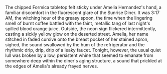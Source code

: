 The chipped Formica tabletop felt sticky under Amelia Hernandez's hand, a familiar discomfort in the fluorescent glare of the Sunrise Diner.  It was 3:17 AM, the witching hour of the greasy spoon, the time when the lingering smell of burnt coffee battled with the faint, metallic tang of last night's spilled blood orange juice.  Outside, the neon sign flickered intermittently, casting a sickly yellow glow on the deserted street.  Amelia, her name stitched in faded cursive onto the breast pocket of her stained apron, sighed, the sound swallowed by the hum of the refrigerator and the rhythmic drip, drip, drip of a leaky faucet.  Tonight, however, the usual quiet lull was broken by a low, persistent whine that seemed to emanate from somewhere deep within the diner's aging structure, a sound that prickled at the edges of Amelia's already frayed nerves.
